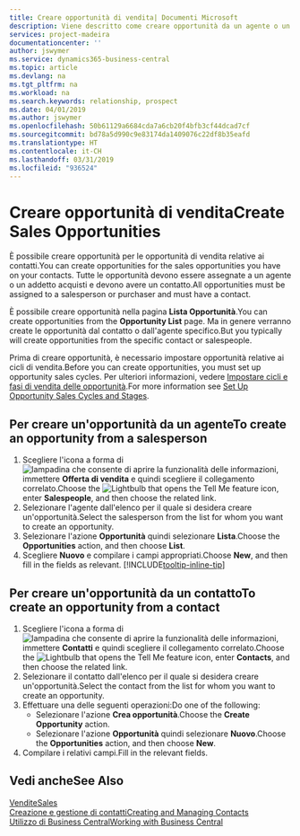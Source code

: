 ```yaml
---
title: Creare opportunità di vendita| Documenti Microsoft
description: Viene descritto come creare opportunità da un agente o un contatto in Business Central.
services: project-madeira
documentationcenter: ''
author: jswymer
ms.service: dynamics365-business-central
ms.topic: article
ms.devlang: na
ms.tgt_pltfrm: na
ms.workload: na
ms.search.keywords: relationship, prospect
ms.date: 04/01/2019
ms.author: jswymer
ms.openlocfilehash: 50b61129a6684cda7a6cb20f4bfb3cf44dcad7cf
ms.sourcegitcommit: bd78a5d990c9e83174da1409076c22df8b35eafd
ms.translationtype: HT
ms.contentlocale: it-CH
ms.lasthandoff: 03/31/2019
ms.locfileid: "936524"
---
```

# <a name="create-sales-opportunities"></a><span data-ttu-id="daaa6-103">Creare opportunità di vendita</span><span class="sxs-lookup"><span data-stu-id="daaa6-103">Create Sales Opportunities</span></span>
<span data-ttu-id="daaa6-104">È possibile creare opportunità per le opportunità di vendita relative ai contatti.</span><span class="sxs-lookup"><span data-stu-id="daaa6-104">You can create opportunities for the sales opportunities you have on your contacts.</span></span> <span data-ttu-id="daaa6-105">Tutte le opportunità devono essere assegnate a un agente o un addetto acquisti e devono avere un contatto.</span><span class="sxs-lookup"><span data-stu-id="daaa6-105">All opportunities must be assigned to a salesperson or purchaser and must have a contact.</span></span>

<span data-ttu-id="daaa6-106">È possibile creare opportunità nella pagina **Lista Opportunità**.</span><span class="sxs-lookup"><span data-stu-id="daaa6-106">You can create opportunities from the **Opportunity List** page.</span></span> <span data-ttu-id="daaa6-107">Ma in genere verranno create le opportunità dal contatto o dall'agente specifico.</span><span class="sxs-lookup"><span data-stu-id="daaa6-107">But you typically will create opportunities from the specific contact or salespeople.</span></span>

<span data-ttu-id="daaa6-108">Prima di creare opportunità, è necessario impostare opportunità relative ai cicli di vendita.</span><span class="sxs-lookup"><span data-stu-id="daaa6-108">Before you can create opportunities, you must set up opportunity sales cycles.</span></span> <span data-ttu-id="daaa6-109">Per ulteriori informazioni, vedere [Impostare cicli e fasi di vendita delle opportunità](marketing-how-setup-opportunity-sales-cycles-stages.md).</span><span class="sxs-lookup"><span data-stu-id="daaa6-109">For more information see [Set Up Opportunity Sales Cycles and Stages](marketing-how-setup-opportunity-sales-cycles-stages.md).</span></span>

## <a name="to-create-an-opportunity-from-a-salesperson"></a><span data-ttu-id="daaa6-110">Per creare un'opportunità da un agente</span><span class="sxs-lookup"><span data-stu-id="daaa6-110">To create an opportunity from a salesperson</span></span>
1. <span data-ttu-id="daaa6-111">Scegliere l'icona a forma di ![lampadina che consente di aprire la funzionalità delle informazioni](media/ui-search/search_small.png "Informazioni sull'operazione che si desidera eseguire"), immettere **Offerta di vendita** e quindi scegliere il collegamento correlato.</span><span class="sxs-lookup"><span data-stu-id="daaa6-111">Choose the ![Lightbulb that opens the Tell Me feature](media/ui-search/search_small.png "Tell me what you want to do") icon, enter **Salespeople**, and then choose the related link.</span></span>
2. <span data-ttu-id="daaa6-112">Selezionare l'agente dall'elenco per il quale si desidera creare un'opportunità.</span><span class="sxs-lookup"><span data-stu-id="daaa6-112">Select the salesperson from the list for whom you want to create an opportunity.</span></span>
3. <span data-ttu-id="daaa6-113">Selezionare l'azione **Opportunità** quindi selezionare **Lista**.</span><span class="sxs-lookup"><span data-stu-id="daaa6-113">Choose the **Opportunities** action, and then choose **List**.</span></span>
4. <span data-ttu-id="daaa6-114">Scegliere **Nuovo** e compilare i campi appropriati.</span><span class="sxs-lookup"><span data-stu-id="daaa6-114">Choose **New**, and then fill in the fields as relevant.</span></span> [!INCLUDE[tooltip-inline-tip](includes/tooltip-inline-tip_md.md)]  



## <a name="to-create-an-opportunity-from-a-contact"></a><span data-ttu-id="daaa6-115">Per creare un'opportunità da un contatto</span><span class="sxs-lookup"><span data-stu-id="daaa6-115">To create an opportunity from a contact</span></span>
1. <span data-ttu-id="daaa6-116">Scegliere l'icona a forma di ![lampadina che consente di aprire la funzionalità delle informazioni](media/ui-search/search_small.png "Informazioni sull'operazione che si desidera eseguire"), immettere **Contatti** e quindi scegliere il collegamento correlato.</span><span class="sxs-lookup"><span data-stu-id="daaa6-116">Choose the ![Lightbulb that opens the Tell Me feature](media/ui-search/search_small.png "Tell me what you want to do") icon, enter **Contacts**, and then choose the related link.</span></span>
2. <span data-ttu-id="daaa6-117">Selezionare il contatto dall'elenco per il quale si desidera creare un'opportunità.</span><span class="sxs-lookup"><span data-stu-id="daaa6-117">Select the contact from the list for whom you want to create an opportunity.</span></span>
3. <span data-ttu-id="daaa6-118">Effettuare una delle seguenti operazioni:</span><span class="sxs-lookup"><span data-stu-id="daaa6-118">Do one of the following:</span></span>
   * <span data-ttu-id="daaa6-119">Selezionare l'azione **Crea opportunità**.</span><span class="sxs-lookup"><span data-stu-id="daaa6-119">Choose the **Create Opportunity** action.</span></span>
   * <span data-ttu-id="daaa6-120">Selezionare l'azione **Opportunità** quindi selezionare **Nuovo**.</span><span class="sxs-lookup"><span data-stu-id="daaa6-120">Choose the  **Opportunities** action, and then choose **New**.</span></span>
4. <span data-ttu-id="daaa6-121">Compilare i relativi campi.</span><span class="sxs-lookup"><span data-stu-id="daaa6-121">Fill in the relevant fields.</span></span>

## <a name="see-also"></a><span data-ttu-id="daaa6-122">Vedi anche</span><span class="sxs-lookup"><span data-stu-id="daaa6-122">See Also</span></span>
[<span data-ttu-id="daaa6-123">Vendite</span><span class="sxs-lookup"><span data-stu-id="daaa6-123">Sales</span></span>](sales-manage-sales.md)  
[<span data-ttu-id="daaa6-124">Creazione e gestione di contatti</span><span class="sxs-lookup"><span data-stu-id="daaa6-124">Creating and Managing Contacts</span></span>](marketing-contacts.md)  
[<span data-ttu-id="daaa6-125">Utilizzo di Business Central</span><span class="sxs-lookup"><span data-stu-id="daaa6-125">Working with Business Central</span></span>](ui-work-product.md)
